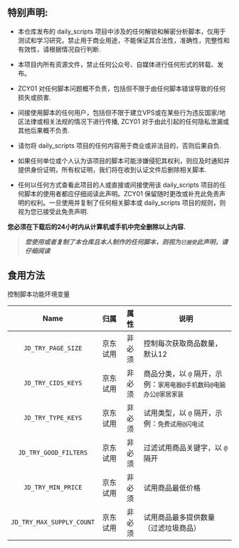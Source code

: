 ## 特别声明: 

* 本仓库发布的 daily_scripts 项目中涉及的任何解锁和解密分析脚本，仅用于测试和学习研究，禁止用于商业用途，不能保证其合法性，准确性，完整性和有效性，请根据情况自行判断.

* 本项目内所有资源文件，禁止任何公众号、自媒体进行任何形式的转载、发布。

* ZCY01 对任何脚本问题概不负责，包括但不限于由任何脚本错误导致的任何损失或损害.

* 间接使用脚本的任何用户，包括但不限于建立VPS或在某些行为违反国家/地区法律或相关法规的情况下进行传播, ZCY01 对于由此引起的任何隐私泄漏或其他后果概不负责.

* 请勿将 daily_scripts 项目的任何内容用于商业或非法目的，否则后果自负.

* 如果任何单位或个人认为该项目的脚本可能涉嫌侵犯其权利，则应及时通知并提供身份证明，所有权证明，我们将在收到认证文件后删除相关脚本.

* 任何以任何方式查看此项目的人或直接或间接使用该 daily_scripts 项目的任何脚本的使用者都应仔细阅读此声明。ZCY01 保留随时更改或补充此免责声明的权利。一旦使用并复制了任何相关脚本或 daily_scripts 项目的规则，则视为您已接受此免责声明.

 **您必须在下载后的24小时内从计算机或手机中完全删除以上内容.**  </br>
> ***您使用或者复制了本仓库且本人制作的任何脚本，则视为`已接受`此声明，请仔细阅读*** 


## 食用方法

控制脚本功能环境变量


|             Name             |             归属             |  属性  | 说明                                                         |
| :--------------------------: | :--------------------------: | :--------: | ------------------------------------------------------------ |
|        `JD_TRY_PAGE_SIZE`        |      京东试用             | 非必须 | 控制每次获取商品数量，默认12 |
|        `JD_TRY_CIDS_KEYS`        |      京东试用             | 非必须 | 商品分类，以 `@` 隔开，示例：`家用电器@手机数码@电脑办公@家居家装` |
|        `JD_TRY_TYPE_KEYS`        |      京东试用             | 非必须 | 试用类型，以 `@` 隔开，示例：`免费试用@闪电试` |
|        `JD_TRY_GOOD_FILTERS`        |      京东试用             | 非必须 | 过滤试用商品关键字，以 `@` 隔开 |
|        `JD_TRY_MIN_PRICE`        |      京东试用             | 非必须 | 试用商品最低价格 |
|        `JD_TRY_MAX_SUPPLY_COUNT`        |      京东试用             | 非必须 | 试用商品最多提供数量（过滤垃圾商品） |
